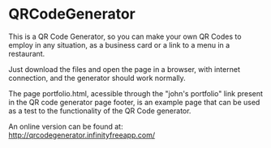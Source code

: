 # QRCodeGenerator

This is a QR Code Generator, so you can make your own QR Codes to employ in any situation, as a business card or a link to a menu in a restaurant.

Just download the files and open the page in a browser, with internet connection, and the generator should work normally.

The page portfolio.html, acessible through the "john's portfolio" link present in the QR code generator page footer, is an example page that can be used as a test to the functionality of the QR Code generator.

An online version can be found at: http://qrcodegenerator.infinityfreeapp.com/
